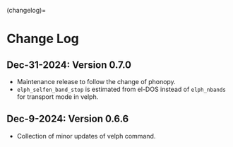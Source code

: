 (changelog)=

# Change Log

## Dec-31-2024: Version 0.7.0

- Maintenance release to follow the change of phonopy.
- `elph_selfen_band_stop` is estimated from el-DOS instead of `elph_nbands` for
  transport mode in velph.

## Dec-9-2024: Version 0.6.6

- Collection of minor updates of velph command.
